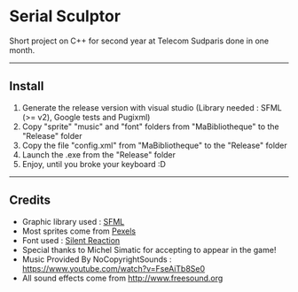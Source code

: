 # Serial Sculptor
Short project on C++ for second year at Telecom Sudparis done in one month.

---
## Install

1. Generate the release version with visual studio (Library needed : SFML (>= v2), Google tests and Pugixml)
2. Copy "sprite" "music" and "font" folders from "MaBibliotheque" to the "Release" folder
3. Copy the file "config.xml" from "MaBibliotheque" to the "Release" folder
4. Launch the .exe from the "Release" folder
5. Enjoy, until you broke your keyboard :D

---
## Credits
* Graphic library used : [SFML](https://www.sfml-dev.org/index-fr.php)
* Most sprites come from [Pexels](https://www.pexels.com/)
* Font used : [Silent Reaction](http://www.1001freefonts.com/silent_reaction.font)
* Special thanks to Michel Simatic for accepting to appear in the game!
* Music Provided By NoCopyrightSounds : https://www.youtube.com/watch?v=FseAiTb8Se0
* All sound effects come from http://www.freesound.org
